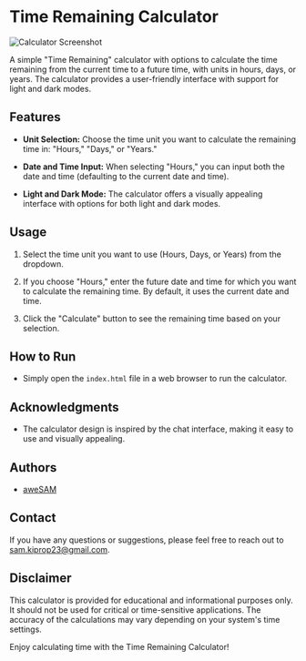 # Time Remaining Calculator

![Calculator Screenshot](screenshot.png)

A simple "Time Remaining" calculator with options to calculate the time remaining from the current time to a future time, with units in hours, days, or years. The calculator provides a user-friendly interface with support for light and dark modes.

## Features

- **Unit Selection:** Choose the time unit you want to calculate the remaining time in: "Hours," "Days," or "Years."

- **Date and Time Input:** When selecting "Hours," you can input both the date and time (defaulting to the current date and time).

- **Light and Dark Mode:** The calculator offers a visually appealing interface with options for both light and dark modes.

## Usage

1. Select the time unit you want to use (Hours, Days, or Years) from the dropdown.

2. If you choose "Hours," enter the future date and time for which you want to calculate the remaining time. By default, it uses the current date and time.

3. Click the "Calculate" button to see the remaining time based on your selection.

## How to Run

- Simply open the `index.html` file in a web browser to run the calculator.

## Acknowledgments

- The calculator design is inspired by the chat interface, making it easy to use and visually appealing.

## Authors

- [aweSAM](https://github.com/awesam-XS)

## Contact

If you have any questions or suggestions, please feel free to reach out to [sam.kiprop23@gmail.com](mailto:sam.kiprop23@gmail.com).

## Disclaimer

This calculator is provided for educational and informational purposes only. It should not be used for critical or time-sensitive applications. The accuracy of the calculations may vary depending on your system's time settings.

Enjoy calculating time with the Time Remaining Calculator!
